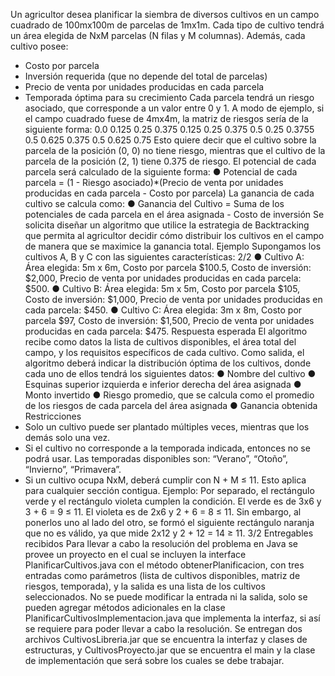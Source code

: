 Un agricultor desea planificar la siembra de diversos cultivos en un campo cuadrado de
100mx100m de parcelas de 1mx1m. Cada tipo de cultivo tendrá un área elegida de NxM
parcelas (N filas y M columnas). Además, cada cultivo posee:
- Costo por parcela
- Inversión requerida (que no depende del total de parcelas)
- Precio de venta por unidades producidas en cada parcela
- Temporada óptima para su crecimiento
Cada parcela tendrá un riesgo asociado, que corresponde a un valor entre 0 y 1. A modo de
ejemplo, si el campo cuadrado fuese de 4mx4m, la matriz de riesgos sería de la siguiente
forma:
0.0 0.125 0.25 0.375
0.125 0.25 0.375 0.5
0.25 0.3755 0.5 0.625
0.375 0.5 0.625 0.75
Esto quiere decir que el cultivo sobre la parcela de la posición (0, 0) no tiene riesgo, mientras
que el cultivo de la parcela de la posición (2, 1) tiene 0.375 de riesgo.
El potencial de cada parcela será calculado de la siguiente forma:
● Potencial de cada parcela = (1 - Riesgo asociado)*(Precio de venta por unidades
producidas en cada parcela - Costo por parcela)
La ganancia de cada cultivo se calcula como:
● Ganancia del Cultivo = Suma de los potenciales de cada parcela en el área asignada -
Costo de inversión
Se solicita diseñar un algoritmo que utilice la estrategia de Backtracking que permita al
agricultor decidir cómo distribuir los cultivos en el campo de manera que se maximice la
ganancia total.
Ejemplo
Supongamos los cultivos A, B y C con las siguientes características:
2/2
● Cultivo A: Área elegida: 5m x 6m, Costo por parcela $100.5, Costo de inversión:
$2,000, Precio de venta por unidades producidas en cada parcela: $500.
● Cultivo B: Área elegida: 5m x 5m, Costo por parcela $105, Costo de inversión: $1,000,
Precio de venta por unidades producidas en cada parcela: $450.
● Cultivo C: Área elegida: 3m x 8m, Costo por parcela $97, Costo de inversión: $1,500,
Precio de venta por unidades producidas en cada parcela: $475.
Respuesta esperada
El algoritmo recibe como datos la lista de cultivos disponibles, el área total del campo, y los
requisitos específicos de cada cultivo. Como salida, el algoritmo deberá indicar la distribución
óptima de los cultivos, donde cada uno de ellos tendrá los siguientes datos:
● Nombre del cultivo
● Esquinas superior izquierda e inferior derecha del área asignada
● Monto invertido
● Riesgo promedio, que se calcula como el promedio de los riesgos de cada parcela del
área asignada
● Ganancia obtenida
Restricciones
- Solo un cultivo puede ser plantado múltiples veces, mientras que los demás solo una
vez.
- Si el cultivo no corresponde a la temporada indicada, entonces no se podrá usar. Las
temporadas disponibles son: “Verano”, “Otoño”, “Invierno”, “Primavera”.
- Si un cultivo ocupa NxM, deberá cumplir con N + M ≤ 11. Esto aplica para cualquier
sección contigua.
Ejemplo:
Por separado, el rectángulo verde y el rectángulo violeta cumplen la condición. El verde es de
3x6 y 3 + 6 = 9 ≤ 11. El violeta es de 2x6 y 2 + 6 = 8 ≤ 11.
Sin embargo, al ponerlos uno al lado del otro, se formó el siguiente rectángulo naranja que no
es válido, ya que mide 2x12 y 2 + 12 = 14 ≥ 11.
3/2
Entregables recibidos
Para llevar a cabo la resolución del problema en Java se provee un proyecto en el cual se
incluyen la interface PlanificarCultivos.java con el método obtenerPlanificacion, con tres
entradas como parámetros (lista de cultivos disponibles, matriz de riesgos, temporada), y la
salida es una lista de los cultivos seleccionados. No se puede modificar la entrada ni la salida,
solo se pueden agregar métodos adicionales en la clase
PlanificarCultivosImplementacion.java que implementa la interfaz, si así se requiere para
poder llevar a cabo la resolución.
Se entregan dos archivos CultivosLibreria.jar que se encuentra la interfaz y clases de
estructuras, y CultivosProyecto.jar que se encuentra el main y la clase de implementación que
será sobre los cuales se debe trabajar.
